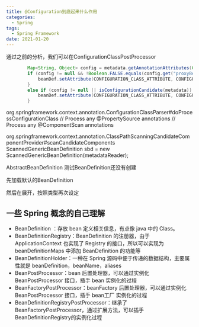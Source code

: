 ```yaml
---
title: @Configuration到底起来什么作用
categories:
  - Spring
tags:
  - Spring Framework
date: 2021-01-20
---
```


通过之前的分析，我们可以在ConfigurationClassPostProcessor
```java
		Map<String, Object> config = metadata.getAnnotationAttributes(Configuration.class.getName());
		if (config != null && !Boolean.FALSE.equals(config.get("proxyBeanMethods"))) {
			beanDef.setAttribute(CONFIGURATION_CLASS_ATTRIBUTE, CONFIGURATION_CLASS_FULL);
		}
		else if (config != null || isConfigurationCandidate(metadata)) {
			beanDef.setAttribute(CONFIGURATION_CLASS_ATTRIBUTE, CONFIGURATION_CLASS_LITE);
		}
```


org.springframework.context.annotation.ConfigurationClassParser#doProcessConfigurationClass
		// Process any @PropertySource annotations
		// Process any @ComponentScan annotations











org.springframework.context.annotation.ClassPathScanningCandidateComponentProvider#scanCandidateComponents
ScannedGenericBeanDefinition sbd = new ScannedGenericBeanDefinition(metadataReader);


AbstractBeanDefinition
测试BeanDefinition还没有创建


先加载默认的BeanDefinition

然后在展开，按照类型再次设定





## 一些 Spring 概念的自己理解

- BeanDefinition ：存放 bean 定义相关信息，有点像 java 中的 Class。
- BeanDefinitionRegistry：BeanDefinition 的注册器，由于 ApplicationContext 也实现了 Registry 的接口，所以可以实现为 beanDefinitionMaps 中添加 BeanDefinition 的功能等
- BeanDefinitionHolder：一种在 Spring 源码中便于传递的数据结构，主要属性就是 beanDefinition，beanName，aliases
- BeanPostProcessor：bean 后置处理器，可以通过实例化 BeanPostProcessor 接口，插手 bean 实例化的过程
- BeanFactoryPostProcessor：beanFactory 后置处理器，可以通过实例化 BeanPostProcessor 接口，插手 bean工厂 实例化的过程
- BeanDefinitionRegistryPostProcessor：继承了BeanFactoryPostProcessor，通过扩展方法，可以插手BeanDefinitionRegistry的实例化过程
